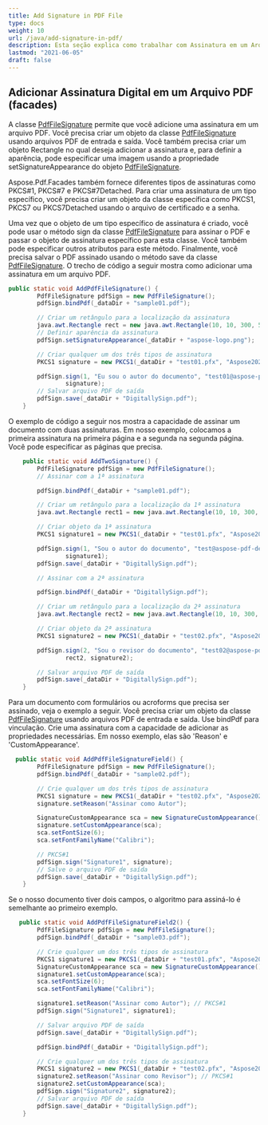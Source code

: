 ```yaml
---
title: Add Signature in PDF File
type: docs
weight: 10
url: /java/add-signature-in-pdf/
description: Esta seção explica como trabalhar com Assinatura em um Arquivo PDF usando a classe PdfFileSignature.
lastmod: "2021-06-05"
draft: false
---
```


## Adicionar Assinatura Digital em um Arquivo PDF (facades)

A classe [PdfFileSignature](https://reference.aspose.com/pdf/java/com.aspose.pdf.facades/PdfFileSignature) permite que você adicione uma assinatura em um arquivo PDF. Você precisa criar um objeto da classe [PdfFileSignature](https://reference.aspose.com/pdf/java/com.aspose.pdf.facades/PdfFileSignature) usando arquivos PDF de entrada e saída. Você também precisa criar um objeto Rectangle no qual deseja adicionar a assinatura e, para definir a aparência, pode especificar uma imagem usando a propriedade setSignatureAppearance do objeto [PdfFileSignature](https://reference.aspose.com/pdf/java/com.aspose.pdf.facades/PdfFileSignature).

Aspose.Pdf.Facades também fornece diferentes tipos de assinaturas como PKCS#1, PKCS#7 e PKCS#7Detached.
 Para criar uma assinatura de um tipo específico, você precisa criar um objeto da classe específica como PKCS1, PKCS7 ou PKCS7Detached usando o arquivo de certificado e a senha.

Uma vez que o objeto de um tipo específico de assinatura é criado, você pode usar o método sign da classe [PdfFileSignature](https://reference.aspose.com/pdf/java/com.aspose.pdf.facades/PdfFileSignature) para assinar o PDF e passar o objeto de assinatura específico para esta classe. Você também pode especificar outros atributos para este método. Finalmente, você precisa salvar o PDF assinado usando o método save da classe [PdfFileSignature](https://reference.aspose.com/pdf/java/com.aspose.pdf.facades/PdfFileSignature). O trecho de código a seguir mostra como adicionar uma assinatura em um arquivo PDF.

```java
public static void AddPdfFileSignature() {
        PdfFileSignature pdfSign = new PdfFileSignature();
        pdfSign.bindPdf(_dataDir + "sample01.pdf");

        // Criar um retângulo para a localização da assinatura
        java.awt.Rectangle rect = new java.awt.Rectangle(10, 10, 300, 50);
        // Definir aparência da assinatura
        pdfSign.setSignatureAppearance(_dataDir + "aspose-logo.png");

        // Criar qualquer um dos três tipos de assinatura
        PKCS1 signature = new PKCS1(_dataDir + "test01.pfx", "Aspose2021"); // PKCS#1

        pdfSign.sign(1, "Eu sou o autor do documento", "test01@aspose-pdf-demo.local", "Aspose Pdf Demo, Austrália", true, rect,
                signature);
        // Salvar arquivo PDF de saída
        pdfSign.save(_dataDir + "DigitallySign.pdf");
    }
```

O exemplo de código a seguir nos mostra a capacidade de assinar um documento com duas assinaturas. Em nosso exemplo, colocamos a primeira assinatura na primeira página e a segunda na segunda página. Você pode especificar as páginas que precisa.

```java
    public static void AddTwoSignature() {
        PdfFileSignature pdfSign = new PdfFileSignature();
        // Assinar com a 1ª assinatura

        pdfSign.bindPdf(_dataDir + "sample01.pdf");

        // Criar um retângulo para a localização da 1ª assinatura
        java.awt.Rectangle rect1 = new java.awt.Rectangle(10, 10, 300, 50);

        // Criar objeto da 1ª assinatura
        PKCS1 signature1 = new PKCS1(_dataDir + "test01.pfx", "Aspose2021"); // PKCS#1

        pdfSign.sign(1, "Sou o autor do documento", "test@aspose-pdf-demo.local", "Aspose Pdf Demo, Austrália", true, rect1,
                signature1);
        pdfSign.save(_dataDir + "DigitallySign.pdf");

        // Assinar com a 2ª assinatura

        pdfSign.bindPdf(_dataDir + "DigitallySign.pdf");

        // Criar um retângulo para a localização da 2ª assinatura
        java.awt.Rectangle rect2 = new java.awt.Rectangle(10, 10, 300, 50);

        // Criar objeto da 2ª assinatura
        PKCS1 signature2 = new PKCS1(_dataDir + "test02.pfx", "Aspose2021"); // PKCS#1

        pdfSign.sign(2, "Sou o revisor do documento", "test02@aspose-pdf-demo.local", "Aspose Pdf Demo, Austrália", true,
                rect2, signature2);

        // Salvar arquivo PDF de saída
        pdfSign.save(_dataDir + "DigitallySign.pdf");
    }
```


Para um documento com formulários ou acroforms que precisa ser assinado, veja o exemplo a seguir. Você precisa criar um objeto da classe [PdfFileSignature](https://reference.aspose.com/pdf/java/com.aspose.pdf.facades/PdfFileSignature) usando arquivos PDF de entrada e saída. Use bindPdf para vinculação. Crie uma assinatura com a capacidade de adicionar as propriedades necessárias. Em nosso exemplo, elas são 'Reason' e 'CustomAppearance'.

```java
  public static void AddPdfFileSignatureField() {
        PdfFileSignature pdfSign = new PdfFileSignature();
        pdfSign.bindPdf(_dataDir + "sample02.pdf");

        // Crie qualquer um dos três tipos de assinatura
        PKCS1 signature = new PKCS1(_dataDir + "test02.pfx", "Aspose2021");
        signature.setReason("Assinar como Autor");

        SignatureCustomAppearance sca = new SignatureCustomAppearance();
        signature.setCustomAppearance(sca);
        sca.setFontSize(6);
        sca.setFontFamilyName("Calibri");

        // PKCS#1
        pdfSign.sign("Signature1", signature);
        // Salve o arquivo PDF de saída
        pdfSign.save(_dataDir + "DigitallySign.pdf");
    }
```


Se o nosso documento tiver dois campos, o algoritmo para assiná-lo é semelhante ao primeiro exemplo.

```java
   public static void AddPdfFileSignatureField2() {
        PdfFileSignature pdfSign = new PdfFileSignature();
        pdfSign.bindPdf(_dataDir + "sample03.pdf");

        // Crie qualquer um dos três tipos de assinatura
        PKCS1 signature1 = new PKCS1(_dataDir + "test01.pfx", "Aspose2021");
        SignatureCustomAppearance sca = new SignatureCustomAppearance();
        signature1.setCustomAppearance(sca);
        sca.setFontSize(6);
        sca.setFontFamilyName("Calibri");

        signature1.setReason("Assinar como Autor"); // PKCS#1
        pdfSign.sign("Signature1", signature1);

        // Salvar arquivo PDF de saída
        pdfSign.save(_dataDir + "DigitallySign.pdf");

        pdfSign.bindPdf(_dataDir + "DigitallySign.pdf");

        // Crie qualquer um dos três tipos de assinatura
        PKCS1 signature2 = new PKCS1(_dataDir + "test02.pfx", "Aspose2021");
        signature2.setReason("Assinar como Revisor"); // PKCS#1
        signature2.setCustomAppearance(sca);
        pdfSign.sign("Signature2", signature2);
        // Salvar arquivo PDF de saída
        pdfSign.save(_dataDir + "DigitallySign.pdf");
    }
```